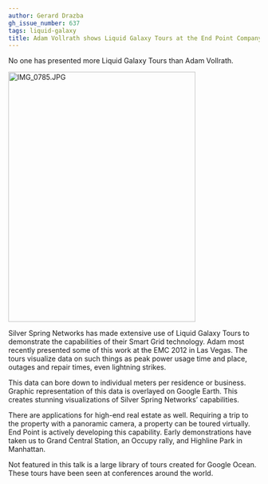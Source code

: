 ```yaml
---
author: Gerard Drazba
gh_issue_number: 637
tags: liquid-galaxy
title: Adam Vollrath shows Liquid Galaxy Tours at the End Point Company Meetings
---
```




No one has presented more Liquid Galaxy Tours than Adam Vollrath.

<a href="https://www.flickr.com/photos/80083124@N08/7371866406/" title="IMG_0785.JPG by endpoint920, on Flickr"><img alt="IMG_0785.JPG" height="500" src="/blog/2012/06/14/adam-vollrath-shows-liquid-galaxy-tours/image-0.jpeg" width="375"/></a>

Silver Spring Networks has made extensive use of Liquid Galaxy Tours to demonstrate the capabilities of their Smart Grid technology. Adam most recently presented some of this work at the EMC 2012 in Las Vegas. The tours visualize data on such things as peak power usage time and place, outages and repair times, even lightning strikes.

This data can bore down to individual meters per residence or business. Graphic representation of this data is overlayed on Google Earth. This creates stunning visualizations of Silver Spring Networks’ capabilities.

There are applications for high-end real estate as well. Requiring a trip to the property with a panoramic camera, a property can be toured virtually. End Point is actively developing this capability. Early demonstrations have taken us to Grand Central Station, an Occupy rally, and Highline Park in Manhattan.

Not featured in this talk is a large library of tours created for Google Ocean. These tours have been seen at conferences around the world.


